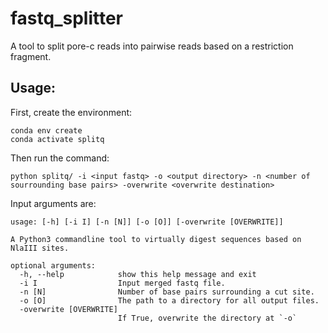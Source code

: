 # fastq_splitter
A tool to split pore-c reads into pairwise reads based on a restriction fragment. 

## Usage:

First, create the environment:

```
conda env create
conda activate splitq
```

Then run the command: 

```
python splitq/ -i <input fastq> -o <output directory> -n <number of sourrounding base pairs> -overwrite <overwrite destination>
```

Input arguments are:

```
usage: [-h] [-i I] [-n [N]] [-o [O]] [-overwrite [OVERWRITE]]

A Python3 commandline tool to virtually digest sequences based on NlaIII sites.

optional arguments:
  -h, --help            show this help message and exit
  -i I                  Input merged fastq file.
  -n [N]                Number of base pairs surrounding a cut site.
  -o [O]                The path to a directory for all output files.
  -overwrite [OVERWRITE]
                        If True, overwrite the directory at `-o`
```